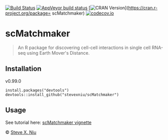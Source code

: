 [![Build Status](https://travis-ci.com/stevexniu/scMatchmaker.svg?token=iHVpVeRXbeQojczYszVy&branch=master)](https://travis-ci.com/github/stevexniu/scMatchmaker)
[![AppVeyor build status](https://ci.appveyor.com/api/projects/status/github/stevexniu/scMatchmaker?branch=master&svg=true)](https://ci.appveyor.com/project/stevexniu/scMatchmaker)
[![CRAN Version](https://www.r-pkg.org/badges/version/scMatchmaker)](https://cran.r-project.org/package= scMatchmaker)
[![codecov.io](https://img.shields.io/codecov/c/github/stevexniu/scMatchmaker.svg)](https://codecov.io/github/stevexniu/scMatchmaker?branch=master)

scMatchmaker
=======

> An R package for discovering cell-cell interactions in single cell RNA-seq using Earth Mover's Distance.

Installation
------------
v0.99.0

	install.packages("devtools")
	devtools::install_github("stevexniu/scMatchmaker")

Usage
-----
See tutorial here:
[scMatchmaker vignette](https://github.com/stevexniu/scMatchmaker/blob/master/vignettes/vignette.Rmd)


© [Steve X. Niu](https://github.com/stevexniu)
